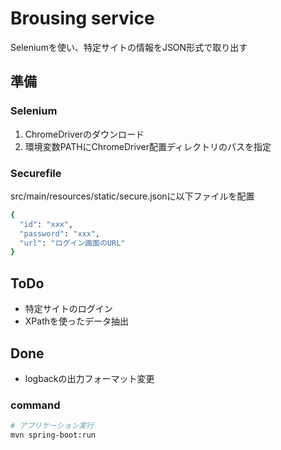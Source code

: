 # Brousing service 
Seleniumを使い、特定サイトの情報をJSON形式で取り出す

## 準備
### Selenium
1. ChromeDriverのダウンロード
1. 環境変数PATHにChromeDriver配置ディレクトリのパスを指定

### Securefile
src/main/resources/static/secure.jsonに以下ファイルを配置
```bash
{
  "id": "xxx",
  "password": "xxx",
  "url": "ログイン画面のURL"
}
```


## ToDo
- 特定サイトのログイン
- XPathを使ったデータ抽出

## Done
- logbackの出力フォーマット変更

### command
```bash
# アプリケーション実行
mvn spring-boot:run
```
